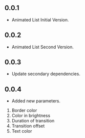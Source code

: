## 0.0.1

* Animated List Initial Version.

## 0.0.2

* Animated List Second Version.

## 0.0.3

* Update secondary dependencies.

## 0.0.4

* Added new parameters.
1. Border color
2. Color in brightness
3. Duration of transition
4. Transition offset
5. Text color